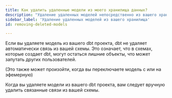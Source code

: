 ```yaml
---
title: Как удалить удаленные модели из моего хранилища данных?
description: "Удаление удаленных моделей непосредственно из вашего хранилища данных"
sidebar_label: 'Удаление удаленных моделей из вашего хранилища'
id: removing-deleted-models

---
```


Если вы удаляете модель из вашего dbt проекта, dbt не удаляет автоматически связь из вашей схемы. Это означает, что в схемах, которые создает dbt, могут остаться лишние объекты, что может запутать других пользователей.

(Это также может произойти, когда вы переключаете модель с <Term id="view" /> или <Term id="table" /> на эфемерную)

Когда вы удаляете модели из вашего dbt проекта, вам следует вручную удалить связанные связи из вашей схемы.